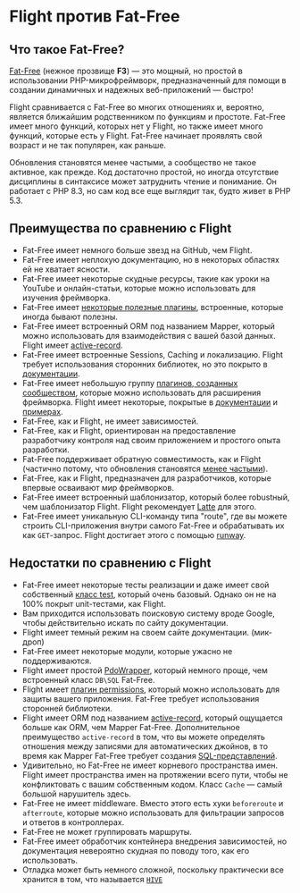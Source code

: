 # Flight против Fat-Free

## Что такое Fat-Free?
[Fat-Free](https://fatfreeframework.com) (нежное прозвище **F3**) — это мощный, но простой в использовании PHP-микрофреймворк, предназначенный для помощи в создании динамичных и надежных 
веб-приложений — быстро!

Flight сравнивается с Fat-Free во многих отношениях и, вероятно, является ближайшим родственником по функциям и простоте. Fat-Free имеет
много функций, которых нет у Flight, но также имеет много функций, которые есть у Flight. Fat-Free начинает проявлять свой возраст
и не так популярен, как раньше.

Обновления становятся менее частыми, а сообщество не такое активное, как прежде. Код достаточно простой, но иногда отсутствие
дисциплины в синтаксисе может затруднить чтение и понимание. Он работает с PHP 8.3, но сам код все еще выглядит так, будто живет в
PHP 5.3.

## Преимущества по сравнению с Flight

- Fat-Free имеет немного больше звезд на GitHub, чем Flight.
- Fat-Free имеет неплохую документацию, но в некоторых областях ей не хватает ясности.
- Fat-Free имеет некоторые скудные ресурсы, такие как уроки на YouTube и онлайн-статьи, которые можно использовать для изучения фреймворка.
- Fat-Free имеет [некоторые полезные плагины](https://fatfreeframework.com/3.8/api-reference), встроенные, которые иногда бывают полезны.
- Fat-Free имеет встроенный ORM под названием Mapper, который можно использовать для взаимодействия с вашей базой данных. Flight имеет [active-record](/awesome-plugins/active-record).
- Fat-Free имеет встроенные Sessions, Caching и локализацию. Flight требует использования сторонних библиотек, но это покрыто в [документации](/awesome-plugins).
- Fat-Free имеет небольшую группу [плагинов, созданных сообществом](https://fatfreeframework.com/3.8/development#Community), которые можно использовать для расширения фреймворка. Flight имеет некоторые, покрытые в [документации](/awesome-plugins) и [примерах](/examples).
- Fat-Free, как и Flight, не имеет зависимостей.
- Fat-Free, как и Flight, ориентирован на предоставление разработчику контроля над своим приложением и простого опыта разработки.
- Fat-Free поддерживает обратную совместимость, как и Flight (частично потому, что обновления становятся [менее частыми](https://github.com/bcosca/fatfree/releases)).
- Fat-Free, как и Flight, предназначен для разработчиков, которые впервые осваивают мир фреймворков.
- Fat-Free имеет встроенный шаблонизатор, который более robustный, чем шаблонизатор Flight. Flight рекомендует [Latte](/awesome-plugins/latte) для этого.
- Fat-Free имеет уникальную CLI-команду типа "route", где вы можете строить CLI-приложения внутри самого Fat-Free и обрабатывать их как `GET`-запрос. Flight достигает этого с помощью [runway](/awesome-plugins/runway).

## Недостатки по сравнению с Flight

- Fat-Free имеет некоторые тесты реализации и даже имеет свой собственный [класс test](https://fatfreeframework.com/3.8/test), который очень базовый. Однако
  он не на 100% покрыт unit-тестами, как Flight. 
- Вам приходится использовать поисковую систему вроде Google, чтобы действительно искать по сайту документации.
- Flight имеет темный режим на своем сайте документации. (мик-дроп)
- Fat-Free имеет некоторые модули, которые ужасно не поддерживаются.
- Flight имеет простой [PdoWrapper](/learn/pdo-wrapper), который немного проще, чем встроенный класс `DB\SQL` Fat-Free.
- Flight имеет [плагин permissions](/awesome-plugins/permissions), который можно использовать для защиты вашего приложения. Fat-Free требует использования 
  сторонней библиотеки.
- Flight имеет ORM под названием [active-record](/awesome-plugins/active-record), который ощущается больше как ORM, чем Mapper Fat-Free.
  Дополнительное преимущество `active-record` в том, что вы можете определять отношения между записями для автоматических джойнов, в то время как Mapper Fat-Free
  требует создания [SQL-представлений](https://fatfreeframework.com/3.8/databases#ProsandCons).
- Удивительно, но Fat-Free не имеет корневого пространства имен. Flight имеет пространства имен на протяжении всего пути, чтобы не конфликтовать с вашим собственным кодом.
  Класс `Cache` — самый большой нарушитель здесь.
- Fat-Free не имеет middleware. Вместо этого есть хуки `beforeroute` и `afterroute`, которые можно использовать для фильтрации запросов и ответов в контроллерах.
- Fat-Free не может группировать маршруты.
- Fat-Free имеет обработчик контейнера внедрения зависимостей, но документация невероятно скудная по поводу того, как его использовать.
- Отладка может быть немного сложной, поскольку практически все хранится в том, что называется [`HIVE`](https://fatfreeframework.com/3.8/quick-reference)